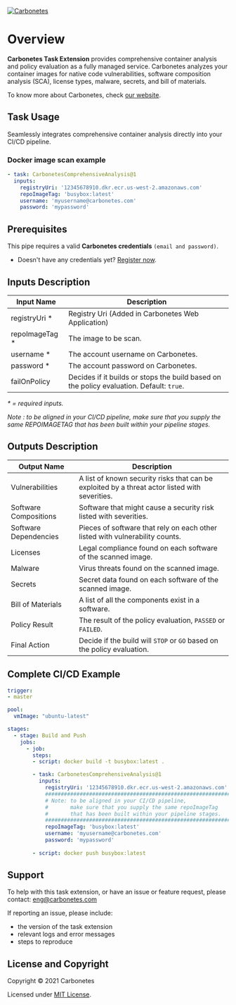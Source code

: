 [![Carbonetes](https://cdn.carbonetes.com/carbonetes-plugin/assets/branding/branding_header.png)](https://carbonetes.com)

# Overview

**Carbonetes Task Extension** provides comprehensive container analysis and policy evaluation as a fully managed service. Carbonetes analyzes your container images for native code vulnerabilities, software composition analysis (SCA), license types, malware, secrets, and bill of materials.

To know more about Carbonetes, check [our website](https://carbonetes.com).

## Task Usage

Seamlessly integrates comprehensive container analysis directly into your CI/CD pipeline.

### Docker image scan example

```yaml
- task: CarbonetesComprehensiveAnalysis@1
  inputs:
    registryUri: '12345678910.dkr.ecr.us-west-2.amazonaws.com'
    repoImageTag: 'busybox:latest'
    username: 'myusername@carbonetes.com'
    password: 'mypassword'
```

## Prerequisites

This pipe requires a valid **Carbonetes credentials** `(email and password)`.

- Doesn't have any credentials yet? [Register now](https://carbonetes.com).

## Inputs Description

| Input Name                  | Description                                                  |
| --------------------------- | ------------------------------------------------------------ |
| registryUri \*              | Registry Uri (Added in Carbonetes Web Application) |
| repoImageTag \*             | The image to be scan. |
| username \*                 | The account username on Carbonetes. |
| password \*                 | The account password on Carbonetes. |
| failOnPolicy                | Decides if it builds or stops the build based on the policy evaluation. Default: `true`. |

_\* = required inputs._

*Note : to be aligned in your CI/CD pipeline, make sure that you supply the same REPOIMAGETAG that has been built within your pipeline stages.*

## Outputs Description

| Output Name                  | Description                                                                                  |
| ---------------------------- | -------------------------------------------------------------------------------------------- |
| Vulnerabilities              | A list of known security risks that can be exploited by a threat actor listed with severities. |
| Software Compositions        | Software that might cause a security risk listed with severities. |
| Software Dependencies        | Pieces of software that rely on each other listed with vulnerability counts. |
| Licenses                     | Legal compliance found on each software of the scanned image. |
| Malware                      | Virus threats found on the scanned image. |
| Secrets                      | Secret data found on each software of the scanned image. |
| Bill of Materials            | A list of all the components exist in a software. |
| Policy Result                | The result of the policy evaluation, `PASSED` or `FAILED`. |
| Final Action                 | Decide if the build will `STOP` or `GO` based on the policy evaluation. |

## Complete CI/CD Example

```yaml
trigger: 
- master

pool:
  vmImage: "ubuntu-latest"

stages:
  - stage: Build and Push
    jobs:
      - job:
        steps:
        - script: docker build -t busybox:latest .

        - task: CarbonetesComprehensiveAnalysis@1
          inputs:
            registryUri: '12345678910.dkr.ecr.us-west-2.amazonaws.com'
            ############################################################
            # Note: to be aligned in your CI/CD pipeline,
            #       make sure that you supply the same repoImageTag
            #       that has been built within your pipeline stages.
            ############################################################
            repoImageTag: 'busybox:latest'
            username: 'myusername@carbonetes.com'
            password: 'mypassword'
        
        - script: docker push busybox:latest
```

## Support
To help with this task extension, or have an issue or feature request, please contact: [eng@carbonetes.com](eng@carbonetes.com)

If reporting an issue, please include:

* the version of the task extension
* relevant logs and error messages
* steps to reproduce

## License and Copyright

Copyright © 2021 Carbonetes

Licensed under [MIT License](https://marketplace.visualstudio.com/items/Carbonetes.carbonetes-comprehensive-analysis/license).